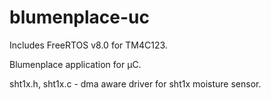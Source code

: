 blumenplace-uc
==============

Includes FreeRTOS v8.0 for TM4C123.

Blumenplace application for µC.

sht1x.h, sht1x.c - dma aware driver for sht1x moisture sensor.
